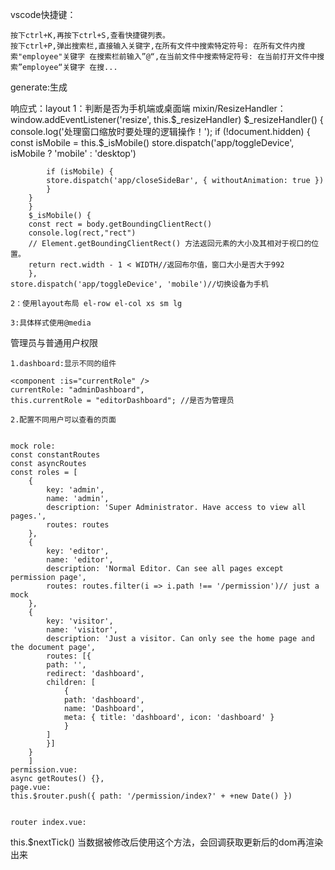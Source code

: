 vscode快捷键：

    按下ctrl+K,再按下ctrl+S,查看快捷键列表。
    按下ctrl+P,弹出搜索栏,直接输入关键字,在所有文件中搜索特定符号: 在所有文件内搜索"employee"关键字 在搜索栏前输入”@“,在当前文件中搜索特定符号: 在当前打开文件中搜索”employee“关键字 在搜...

generate:生成



响应式：layout
    1：判断是否为手机端或桌面端
    mixin/ResizeHandler：
    window.addEventListener('resize', this.$_resizeHandler)
    $_resizeHandler() {
        console.log('处理窗口缩放时要处理的逻辑操作！');
        if (!document.hidden) {
            const isMobile = this.$_isMobile()
            store.dispatch('app/toggleDevice', isMobile ? 'mobile' : 'desktop')

            if (isMobile) {
            store.dispatch('app/closeSideBar', { withoutAnimation: true })
            }
        }
        }
        $_isMobile() {
        const rect = body.getBoundingClientRect()
        console.log(rect,"rect")
        // Element.getBoundingClientRect() 方法返回元素的大小及其相对于视口的位置。
        return rect.width - 1 < WIDTH//返回布尔值，窗口大小是否大于992
        },
    store.dispatch('app/toggleDevice', 'mobile')//切换设备为手机

    2：使用layout布局 el-row el-col xs sm lg

    3:具体样式使用@media


管理员与普通用户权限


    1.dashboard:显示不同的组件

    <component :is="currentRole" />
    currentRole: "adminDashboard",
    this.currentRole = "editorDashboard"; //是否为管理员

    2.配置不同用户可以查看的页面


    mock role:
    const constantRoutes 
    const asyncRoutes
    const roles = [
        {
            key: 'admin',
            name: 'admin',
            description: 'Super Administrator. Have access to view all pages.',
            routes: routes
        },
        {
            key: 'editor',
            name: 'editor',
            description: 'Normal Editor. Can see all pages except permission page',
            routes: routes.filter(i => i.path !== '/permission')// just a mock
        },
        {
            key: 'visitor',
            name: 'visitor',
            description: 'Just a visitor. Can only see the home page and the document page',
            routes: [{
            path: '',
            redirect: 'dashboard',
            children: [
                {
                path: 'dashboard',
                name: 'Dashboard',
                meta: { title: 'dashboard', icon: 'dashboard' }
                }
            ]
            }]
        }
        ]
    permission.vue:
    async getRoutes() {},
    page.vue:
    this.$router.push({ path: '/permission/index?' + +new Date() })
    

    router index.vue:



this.$nextTick()
    当数据被修改后使用这个方法，会回调获取更新后的dom再渲染出来

